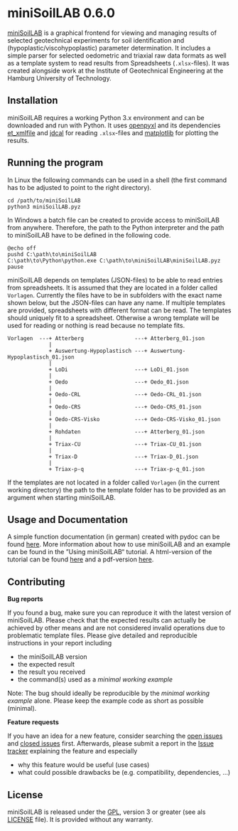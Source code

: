 
miniSoilLAB 0.6.0
=================

[miniSoilLAB](https://github.com/d-zo/miniSoilLAB) is a graphical frontend for viewing and managing
results of selected geotechnical experiments for soil identification and
(hypoplastic/viscohypoplastic) parameter determination.
It includes a simple parser for selected oedometric and triaxial raw data formats as well as
a template system to read results from Spreadsheets (`.xlsx`-files).
It was created alongside work at the Institute of Geotechnical Engineering
at the Hamburg University of Technology.



Installation
------------

miniSoilLAB requires a working Python 3.x environment and
can be downloaded and run with Python.
It uses [openpyxl](https://openpyxl.readthedocs.io)
and its dependencies [et_xmlfile](https://pypi.org/project/et_xmlfile/)
and [jdcal](https://github.com/phn/jdcal) for reading `.xlsx`-files and
[matplotlib](https://matplotlib.org/) for plotting the results.



Running the program
-------------------

In Linux the following commands can be used in a shell
(the first command has to be adjusted to point to the right directory).

```
cd /path/to/miniSoilLAB
python3 miniSoilLAB.pyz
```

In Windows a batch file can be created to provide access to miniSoilLAB from anywhere.
Therefore, the path to the Python interpreter and the path to miniSoilLAB have to be
defined in the following code.

```
@echo off
pushd C:\path\to\miniSoilLAB
C:\path\to\Python\python.exe C:\path\to\miniSoilLAB\miniSoilLAB.pyz
pause
```

miniSoilLAB depends on templates (JSON-files) to be able to read entries from spreadsheets.
It is assumed that they are located in a folder called `Vorlagen`.
Currently the files have to be in subfolders with the exact name shown below,
but the JSON-files can have any name.
If multiple templates are provided,
spreadsheets with different format can be read.
The templates should uniquely fit to a spreadsheet.
Otherwise a wrong template will be used for reading or nothing is read because no template fits.

```
Vorlagen  ---+ Atterberg                ---+ Atterberg_01.json
             |
             + Auswertung-Hypoplastisch ---+ Auswertung-Hypoplastisch_01.json
             |
             + LoDi                     ---+ LoDi_01.json
             |
             + Oedo                     ---+ Oedo_01.json
             |
             + Oedo-CRL                 ---+ Oedo-CRL_01.json
             |
             + Oedo-CRS                 ---+ Oedo-CRS_01.json
             |
             + Oedo-CRS-Visko           ---+ Oedo-CRS-Visko_01.json
             |
             + Rohdaten                 ---+ Atterberg_01.json
             |
             + Triax-CU                 ---+ Triax-CU_01.json
             |
             + Triax-D                  ---+ Triax-D_01.json
             |
             + Triax-p-q                ---+ Triax-p-q_01.json
```

If the templates are not located in a folder called `Vorlagen` (in the current working directory)
the path to the template folder has to be provided as an argument when starting miniSoilLAB.



Usage and Documentation
-----------------------

A simple function documentation (in german) created with pydoc can be found
[here](https://d-zo.github.io/miniSoilLAB/miniSoilLAB.html "miniSoilLAB documentation").
More information about how to use miniSoilLAB and an example can be found in the
”Using miniSoilLAB“ tutorial.
A html-version of the tutorial can be found
[here](https://d-zo.github.io/miniSoilLAB/usingminisoillab.html "Using miniSoilLAB [html]")
and a pdf-version
[here](https://d-zo.github.io/miniSoilLAB/usingminisoillab.pdf "Using miniSoilLAB [pdf]").



Contributing
------------

**Bug reports**

If you found a bug, make sure you can reproduce it with the latest version of miniSoilLAB.
Please check that the expected results can actually be achieved by other means
and are not considered invalid operations due to problematic template files.
Please give detailed and reproducible instructions in your report including

 - the miniSoilLAB version
 - the expected result
 - the result you received
 - the command(s) used as a _minimal working example_

Note: The bug should ideally be reproducible by the _minimal working example_ alone.
Please keep the example code as short as possible (minimal).


**Feature requests**

If you have an idea for a new feature, consider searching the
[open issues](https://github.com/d-zo/miniSoilLAB/issues) and
[closed issues](https://github.com/d-zo/miniSoilLAB/issues?q=is%3Aissue+is%3Aclosed) first.
Afterwards, please submit a report in the
[Issue tracker](https://github.com/d-zo/miniSoilLAB/issues) explaining the feature and especially

 - why this feature would be useful (use cases)
 - what could possible drawbacks be (e.g. compatibility, dependencies, ...)



License
-------

miniSoilLAB is released under the
[GPL](https://www.gnu.org/licenses/gpl-3.0.html "GNU General Public License"),
version 3 or greater (see als [LICENSE](https://github.com/d-zo/miniSoilLAB/blob/master/LICENSE) file).
It is provided without any warranty.

